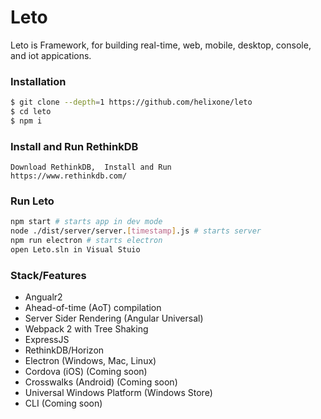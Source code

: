 
# Leto

Leto is Framework, for building real-time, web, mobile, desktop, console, and iot appications. 	


### Installation
``` bash
$ git clone --depth=1 https://github.com/helixone/leto
$ cd leto
$ npm i
```

### Install and Run RethinkDB
```
Download RethinkDB,  Install and Run
https://www.rethinkdb.com/

```
### Run Leto
``` bash
npm start # starts app in dev mode
node ./dist/server/server.[timestamp].js # starts server
npm run electron # starts electron 
open Leto.sln in Visual Stuio
```


### Stack/Features
* Angualr2
* Ahead-of-time (AoT) compilation
* Server Sider Rendering (Angular Universal)
* Webpack 2 with Tree Shaking
* ExpressJS
* RethinkDB/Horizon
* Electron (Windows, Mac, Linux)
* Cordova (iOS) (Coming soon)
* Crosswalks (Android)  (Coming soon)
* Universal Windows Platform (Windows Store)  
* CLI (Coming soon)
